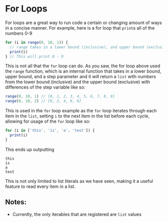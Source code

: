 # For Loops

For loops are a great way to run code a certain or changing amount of ways in a concise manner. For example, here is a for loop that `print`s all of the numbers 0-9

```js
for (i in range(0, 10, 1)) {
  // range takes in a lower bound (inclusive), and upper bound (exclusive), and a step size are returns an int array
  print(i)
} // This will print 0 - 9
```

This is not all that the `for` loop can do. As you saw, the for loop above used the `range` function, which is an internal function that takes in a lower bound, upper bound, and a step parameter and it will return a `list` with numbers from the lower bound (inclusive) and the upper bound (exclusive) with differences of the step variable like so:

```js
range(0, 10, 1) // [0, 1, 2, 3, 4, 5, 6, 7, 8, 9]
range(0, 10, 2) // [0, 2, 4, 6, 8]
```

This is used in the `for` loop example as the `for` loop iterates through each item in the `list`, setting `i` to the next item in the list before each cycle, allowing for usage of the `for` loop like so:

```js
for (i in ['this', 'is', 'a', 'test']) {
  print(i)
}
```

This ends up outputting

```
this
is
a
test
```

This is not only limited to list literals as we have seen, making it a useful feature to read every item in a list.

## Notes:

- Currently, the only iterables that are registered are `list` values
